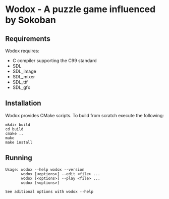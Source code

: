 Wodox - A puzzle game influenced by Sokoban
===========================================

Requirements
------------
Wodox requires:

- C compiler supporting the C99 standard
- SDL
- SDL_image
- SDL_mixer
- SDL_ttf
- SDL_gfx

Installation
------------
Wodox provides CMake scripts. To build from scratch execute the following:

    mkdir build
    cd build
    cmake ..
    make
    make install

Running 
-------

    Usage: wodox --help wodox --version
           wodox [<options>] --edit <file> ...
           wodox [<options>] --play <file> ...
           wodox [<options>]
    
    See aditional options with wodox --help

